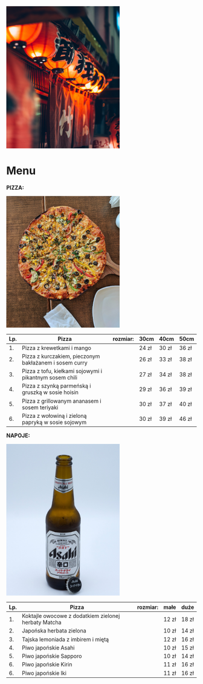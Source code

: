 <img src="katalog z grafikami/audrey-mari-HvhinFxq4_s-unsplash.jpg" width=300>

# Menu

**PIZZA:**

<img src="katalog z grafikami/rahul-upadhyay-yDKHJxfiWDk-unsplash.jpg" width=300>

|Lp.|Pizza                                                      |rozmiar:    |30cm   |40cm   |50cm   |
|---|-----------------------------------------------------------|------------|-------|-------|-------|
|1. | Pizza z krewetkami i mango                                |            |24 zł  |30 zł  |36 zł  |
|2. | Pizza z kurczakiem, pieczonym bakłażanem i sosem curry    |            |26 zł  |33 zł  |38 zł  |
|3. | Pizza z tofu, kiełkami sojowymi i pikantnym sosem chili   |            |27 zł  |34 zł  |38 zł  |
|4. | Pizza z szynką parmeńską i gruszką w sosie hoisin         |            |29 zł  |36 zł  |39 zł  |
|5. | Pizza z grillowanym ananasem i sosem teriyaki             |            |30 zł  |37 zł  |40 zł  |
|6. | Pizza z wołowiną i zieloną papryką w sosie sojowym        |            |30 zł  |39 zł  |46 zł  |

**NAPOJE:**

<img src="katalog z grafikami/elliott-collins-_C4AHSV22hw-unsplash.jpg" width=300>

|Lp.|Pizza                                                      |rozmiar:    |małe   |duże   |
|---|-----------------------------------------------------------|------------|-------|-------|
|1. | Koktajle owocowe z dodatkiem zielonej herbaty Matcha      |            |12 zł  |18 zł  |
|2. | Japońska herbata zielona                                  |            |10 zł  |14 zł  |
|3. | Tajska lemoniada z imbirem i miętą                        |            |12 zł  |16 zł  |
|4. | Piwo japońskie Asahi                                      |            |10 zł  |15 zł  |
|5. | Piwo japońskie Sapporo                                    |            |10 zł  |14 zł  |
|6. | Piwo japońskie Kirin                                      |            |11 zł  |16 zł  |
|6. | Piwo japońskie Iki                                        |            |11 zł  |16 zł  |

